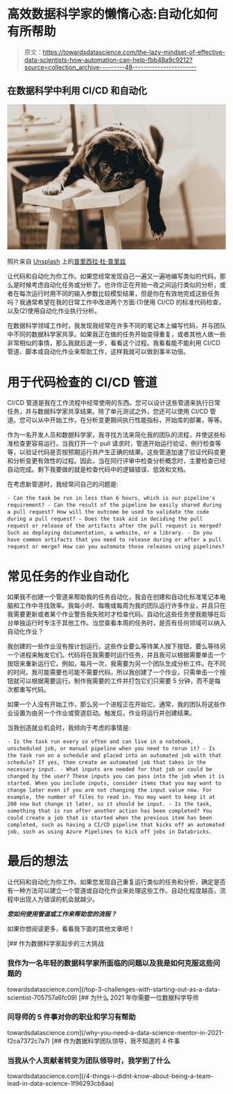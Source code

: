 # 高效数据科学家的懒惰心态:自动化如何有所帮助

> 原文：<https://towardsdatascience.com/the-lazy-mindset-of-effective-data-scientists-how-automation-can-help-fbb48a9c9212?source=collection_archive---------48----------------------->

## 在数据科学中利用 CI/CD 和自动化

![](img/8b8f90b1cdd58fadca9d9ce4a2c18f3b.png)

照片来自 [Unsplash](https://unsplash.com/) 上的[普里西拉·杜·普里兹](https://unsplash.com/@priscilladupreez)

让代码和自动化为你工作。如果您经常发现自己一遍又一遍地编写类似的代码，那么是时候考虑自动化任务或分析了。也许你正在开始一夜之间运行类似的分析，或者在每次运行时用不同的输入参数比较模型结果，但是你在有效地完成这些任务吗？我通常希望在我的日常工作中改进两个方面:(1)使用 CI/CD 的标准代码检查，以及(2)使用自动化作业执行分析。

在数据科学领域工作时，我发现我经常在许多不同的笔记本上编写代码，并与团队中不同的数据科学家共享。如果我正在做的任务开始变得重复，或者其他人做一些非常相似的事情，那么我就后退一步，看看这个过程。我看看能不能利用 CI/CD 管道、脚本或自动化作业来帮助工作，这样我就可以做到事半功倍。

# 用于代码检查的 CI/CD 管道

CI/CD 管道是我在工作流程中经常使用的东西。您可以设计这些管道来执行日常任务，并与数据科学家共享结果。除了单元测试之外，您还可以使用 CI/CD 管道。您可以从中开始工作，在分析变更期间执行性能指标，开始库的部署，等等。

作为一名开发人员和数据科学家，我寻找方法来简化我的团队的流程，并使这些标准检查更容易运行。当我打开一个 pull 请求时，管道开始运行验证、例行检查等等，以验证代码是否按预期运行并产生正确的结果。这些管道加速了验证代码变更和分析变更有效性的过程。因此，当在同行评审中检查分析概念时，主要检查已经自动完成。剩下我要做的就是检查代码中的逻辑错误、低效和文档。

在考虑新管道时，我经常问自己的问题是:

```
- Can the task be run in less than 6 hours, which is our pipeline's requirement? - Can the result of the pipeline be easily shared during a pull request? How will the outcome be used to validate the code during a pull request? - Does the task aid in deciding the pull request or release of the artifacts after the pull request is merged? Such as deploying documentation, a website, or a library. - Do you have common artifacts that you need to release during or after a pull request or merge? How can you automate those releases using pipelines?
```

# 常见任务的作业自动化

如果我不创建一个管道来帮助我的任务自动化，我会在创建和自动化标准笔记本电脑和工作中寻找效率。我每小时、每晚或每周为我的团队运行许多作业，并且只在我需要更新或者某个作业警告我失败时才检查代码。自动化这些任务使我能够在后台单独运行时专注于其他工作。当您查看本周的任务时，是否有任何领域可以纳入自动化作业？

我创建的一些作业没有按计划运行。这些作业要么等待某人按下按钮，要么等待另一个进程来触发它们。代码将在我需要时运行任务，并且我可以根据需要单击一个按钮来重新运行它。例如，每月一次，我需要为另一个团队生成分析工件。在不同的时间，我可能需要也可能不需要代码，所以我创建了一个作业，只需单击一个按钮就可以根据需要运行。制作我需要的工件并打包它们只需要 5 分钟，而不是每次都重写代码。

如果一个人没有开始工作，那么另一个进程正在开始它。通常，我的团队将这些作业设置为由另一个作业或管道启动。触发后，作业将运行并创建结果。

当我创造就业机会时，我倾向于考虑的事情是:

```
- Is the task run every so often and can live in a notebook, unscheduled job, or manual pipeline when you need to rerun it? - Is the task run on a schedule and placed into an automated job with that schedule? If yes, then create an automated job that takes in the necessary input. - What inputs are needed for that job or could be changed by the user? These inputs you can pass into the job when it is started. When you include inputs, consider items that you may want to change later even if you are not changing the input value now. For example, the number of files to read in. You may want to keep it at 200 now but change it later, so it should be input. - Is the task, something that is run after another action has been completed? You could create a job that is started when the previous item has been completed, such as having a CI/CD pipeline that kicks off an automated job, such as using Azure Pipelines to kick off jobs in Databricks.
```

# 最后的想法

让代码和自动化为你工作。如果您发现自己重复运行类似的任务和分析，确定是否有一种方法可以建立一个管道或自动化作业来处理这些工作。自动化程度越高，流程中出现人为错误的机会就越少。

***您如何使用管道或工作来帮助您的流程？***

如果你想阅读更多，看看我下面的其他文章吧！

[](/top-3-challenges-with-starting-out-as-a-data-scientist-705757a6fc09) [## 作为数据科学家起步的三大挑战

### 我作为一名年轻的数据科学家所面临的问题以及我是如何克服这些问题的

towardsdatascience.com](/top-3-challenges-with-starting-out-as-a-data-scientist-705757a6fc09) [](/why-you-need-a-data-science-mentor-in-2021-f2ca7372c7a7) [## 为什么 2021 年你需要一位数据科学导师

### 问导师的 5 件事对你的职业和学习有帮助

towardsdatascience.com](/why-you-need-a-data-science-mentor-in-2021-f2ca7372c7a7) [](/4-things-i-didnt-know-about-being-a-team-lead-in-data-science-1f96293cb8aa) [## 作为数据科学团队领导，我不知道的 4 件事

### 当我从个人贡献者转变为团队领导时，我学到了什么

towardsdatascience.com](/4-things-i-didnt-know-about-being-a-team-lead-in-data-science-1f96293cb8aa)